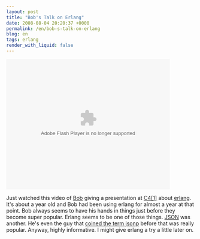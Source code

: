 ```yaml
---
layout: post
title: "Bob's Talk on Erlang"
date: 2008-08-04 20:20:37 +0000
permalink: /en/bob-s-talk-on-erlang
blog: en
tags: erlang
render_with_liquid: false
---
```


<div>
<object id="viddler_4b93caa4" classid="clsid:D27CDB6E-AE6D-11cf-96B8-444553540000" width="437" height="347">
<param name="movie" value="http://www.viddler.com/simple/4b93caa4/" />
<param name="allowScriptAccess" value="always" />
<param name="allowFullScreen" value="true" /><embed type="application/x-shockwave-flash" width="437" height="347" src="http://www.viddler.com/simple/4b93caa4/" allowscriptaccess="always" allowfullscreen="true" name="viddler_4b93caa4"></embed>
</object>
</div>
<p>Just watched this video of <a href="http://bob.pythonmac.org/">Bob</a> giving a presentation at <a href="http://c4.rentzsch.com/1/">C4[1]</a> about <a href="http://www.erlang.org/">erlang</a>. It's about a year old and Bob had been using erlang for almost a year at that point. Bob always seems to have his hands in things just before they become super popular. Erlang seems to be one of those things. <a href="http://www.json.org/">JSON</a> was another. He's even the guy that <a href="http://bob.pythonmac.org/archives/2005/12/05/remote-json-jsonp/">coined the term jsonp</a> before that was really popular. Anyway, highly informative. I might give erlang a try a little later on.</p>
